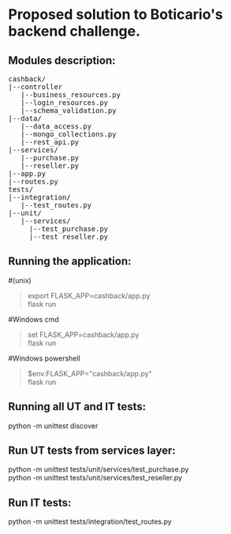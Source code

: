 # Proposed solution to Boticario's backend challenge.

## Modules description:
<pre>
cashback/  
|--controller  
   |--business_resources.py   
   |--login_resources.py  
   |--schema_validation.py  
|--data/  
   |--data_access.py  
   |--mongo_collections.py  
   |--rest_api.py  
|--services/  
   |--purchase.py  
   |--reseller.py  
|--app.py  
|--routes.py  
tests/  
|--integration/  
   |--test_routes.py  
|--unit/  
   |--services/  
     |--test_purchase.py  
     |--test_reseller.py  
</pre>

## Running the application:
#(unix)
> export FLASK_APP=cashback/app.py  
> flask run

#Windows cmd
> set FLASK_APP=cashback/app.py  
> flask run

#Windows powershell
> $env:FLASK_APP="cashback/app.py"  
> flask run

## Running all UT and IT tests:
  python -m unittest discover
  
## Run UT tests from services layer:
  python -m unittest tests/unit/services/test_purchase.py  
  python -m unittest tests/unit/services/test_reseller.py  

## Run IT tests:
  python -m unittest tests/integration/test_routes.py   